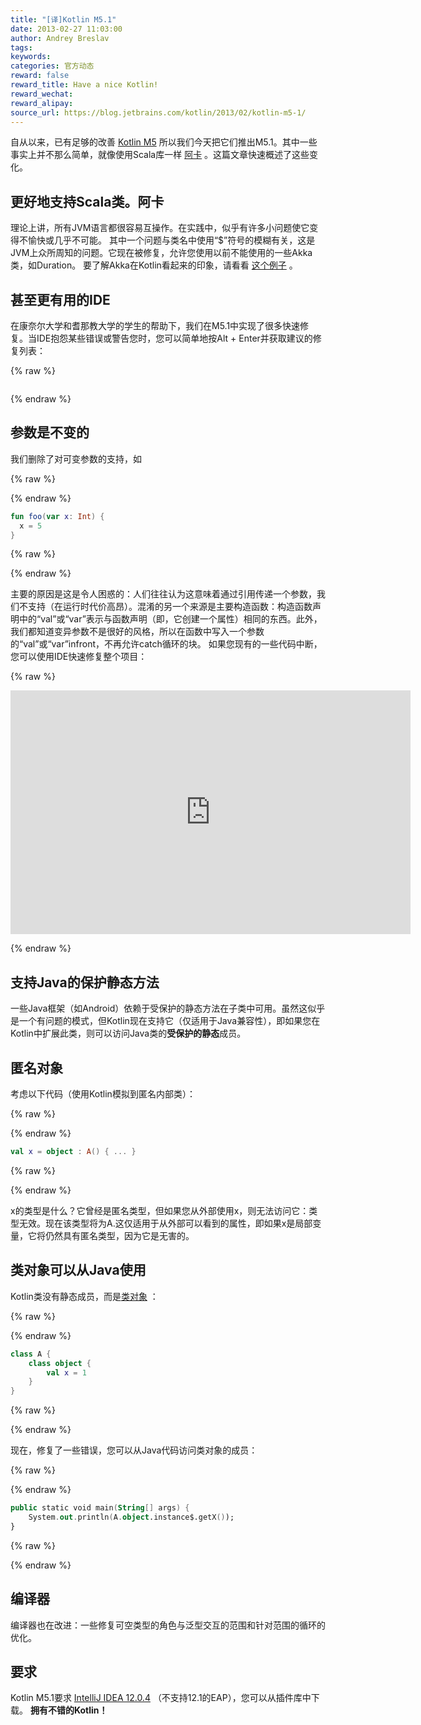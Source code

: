```yaml
---
title: "[译]Kotlin M5.1"
date: 2013-02-27 11:03:00
author: Andrey Breslav
tags:
keywords:
categories: 官方动态
reward: false
reward_title: Have a nice Kotlin!
reward_wechat:
reward_alipay:
source_url: https://blog.jetbrains.com/kotlin/2013/02/kotlin-m5-1/
---
```


自从以来，已有足够的改善 [Kotlin M5](http://blog.jetbrains.com/kotlin/2013/02/kotlin-m5-is-out/) 所以我们今天把它们推出M5.1。其中一些事实上并不那么简单，就像使用Scala库一样 [阿卡](http://akka.io/) 。这篇文章快速概述了这些变化。<span id =“more-971”> </span>
## 更好地支持Scala类。阿卡

理论上讲，所有JVM语言都很容易互操作。在实践中，似乎有许多小问题使它变得不愉快或几乎不可能。
其中一个问题与类名中使用“$”符号的模糊有关，这是JVM上众所周知的问题。它现在被修复，允许您使用以前不能使用的一些Akka类，如Duration。
要了解Akka在Kotlin看起来的印象，请看看 [这个例子](https://gist.github.com/abreslav/5046126) 。
## 甚至更有用的IDE

在康奈尔大学和耆那教大学的学生的帮助下，我们在M5.1中实现了很多快速修复。当IDE抱怨某些错误或警告您时，您可以简单地按Alt + Enter并获取建议的修复列表：

{% raw %}
<p><img alt="" class="aligncenter" data-recalc-dims="1" src="https://i2.wp.com/www.evernote.com/shard/s171/sh/b504e729-ddda-42b5-b330-e08e9ef3986c/3d16d58b507733588c1037d60d1ed0dc/res/33c7d0fd-b2e0-482a-ad71-aef35d452fb2/skitch.png?w=640&amp;ssl=1"/></p>
{% endraw %}

## 参数是不变的

我们删除了对可变参数的支持，如

{% raw %}
<p></p>
{% endraw %}

```kotlin
fun foo(var x: Int) {
  x = 5
}
```

{% raw %}
<p></p>
{% endraw %}

主要的原因是这是令人困惑的：人们往往认为这意味着通过引用传递一个参数，我们不支持（在运行时代价高昂）。混淆的另一个来源是主要构造函数：构造函数声明中的“val”或“var”表示与函数声明（即，它创建一个属性）相同的东西。此外，我们都知道变异参数不是很好的风格，所以在函数中写入一个参数的“val”或“var”infront，不再允许catch循环的块。
如果您现有的一些代码中断，您可以使用IDE快速修复整个项目：

{% raw %}
<p><span class="embed-youtube" style="text-align:center; display: block;"><iframe allowfullscreen="true" class="youtube-player" height="390" src="https://www.youtube.com/embed/JY-Vx8FjtIM?version=3&amp;rel=1&amp;fs=1&amp;autohide=2&amp;showsearch=0&amp;showinfo=1&amp;iv_load_policy=1&amp;wmode=transparent" style="border:0;" type="text/html" width="640"></iframe></span></p>
{% endraw %}

## 支持Java的<strong>保护静态</strong>方法

一些Java框架（如Android）依赖于受保护的静态方法在子类中可用。虽然这似乎是一个有问题的模式，但Kotlin现在支持它（仅适用于Java兼容性），即如果您在Kotlin中扩展此类，则可以访问Java类的<strong>受保护的静态</strong>成员。
## 匿名对象

考虑以下代码（使用Kotlin模拟到匿名内部类）：

{% raw %}
<p></p>
{% endraw %}

```kotlin
val x = object : A() { ... }
```

{% raw %}
<p></p>
{% endraw %}

x的类型是什么？它曾经是匿名类型，但如果您从外部使用x，则无法访问它：类型无效。现在该类型将为A.这仅适用于从外部可以看到的属性，即如果x是局部变量，它将仍然具有匿名类型，因为它是无害的。
## 类对象可以从Java使用

Kotlin类没有静态成员，而是<a href="http://confluence.jetbrains.com/display/Kotlin/Classes+and+Inheritance#ClassesandInheritance-Classobjects">类对象</a> </em>：

{% raw %}
<p></p>
{% endraw %}

```kotlin
class A {
    class object {
        val x = 1
    }
}
```

{% raw %}
<p></p>
{% endraw %}

现在，修复了一些错误，您可以从Java代码访问类对象的成员：

{% raw %}
<p></p>
{% endraw %}

```kotlin
public static void main(String[] args) {
    System.out.println(A.object.instance$.getX());
}
```

{% raw %}
<p></p>
{% endraw %}

## 编译器

编译器也在改进：一些修复可空类型的角色与泛型交互的范围和针对范围的循环的优化。
## 要求

Kotlin M5.1要求 [IntelliJ IDEA 12.0.4](http://www.jetbrains.com/idea/download/index.html) （不支持12.1的EAP），您可以从插件库中下载。
<strong>拥有不错的Kotlin！</strong>
